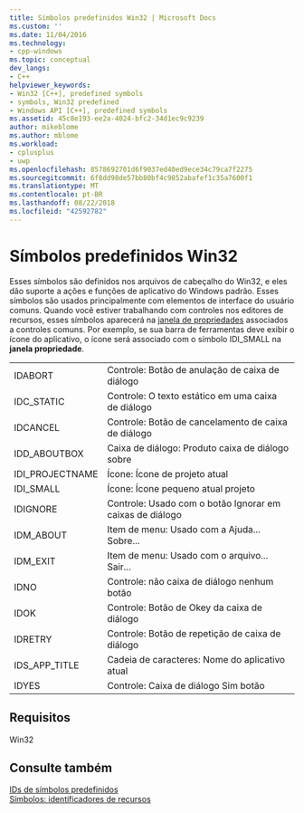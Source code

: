 ```yaml
---
title: Símbolos predefinidos Win32 | Microsoft Docs
ms.custom: ''
ms.date: 11/04/2016
ms.technology:
- cpp-windows
ms.topic: conceptual
dev_langs:
- C++
helpviewer_keywords:
- Win32 [C++], predefined symbols
- symbols, Win32 predefined
- Windows API [C++], predefined symbols
ms.assetid: 45c8e193-ee2a-4024-bfc2-34d1ec9c9239
author: mikeblome
ms.author: mblome
ms.workload:
- cplusplus
- uwp
ms.openlocfilehash: 8578692701d6f9037ed40ed9ece34c79ca7f2275
ms.sourcegitcommit: 6f8dd98de57bb80bf4c9852abafef1c35a7600f1
ms.translationtype: MT
ms.contentlocale: pt-BR
ms.lasthandoff: 08/22/2018
ms.locfileid: "42592782"
---
```

# <a name="win32-predefined-symbols"></a>Símbolos predefinidos Win32

Esses símbolos são definidos nos arquivos de cabeçalho do Win32, e eles dão suporte a ações e funções de aplicativo do Windows padrão. Esses símbolos são usados principalmente com elementos de interface do usuário comuns. Quando você estiver trabalhando com controles nos editores de recursos, esses símbolos aparecerá na [janela de propriedades](/visualstudio/ide/reference/properties-window) associados a controles comuns. Por exemplo, se sua barra de ferramentas deve exibir o ícone do aplicativo, o ícone será associado com o símbolo IDI_SMALL na **janela propriedade**.

|||
|-|-|
|IDABORT|Controle: Botão de anulação de caixa de diálogo|
|IDC_STATIC|Controle: O texto estático em uma caixa de diálogo|
|IDCANCEL|Controle: Botão de cancelamento de caixa de diálogo|
|IDD_ABOUTBOX|Caixa de diálogo: Produto caixa de diálogo sobre|
|IDI_PROJECTNAME|Ícone: Ícone de projeto atual|
|IDI_SMALL|Ícone: Ícone pequeno atual projeto|
|IDIGNORE|Controle: Usado com o botão Ignorar em caixas de diálogo|
|IDM_ABOUT|Item de menu: Usado com a Ajuda... Sobre...|
|IDM_EXIT|Item de menu: Usado com o arquivo... Sair...|
|IDNO|Controle: não caixa de diálogo nenhum botão|
|IDOK|Controle: Botão de Okey da caixa de diálogo|
|IDRETRY|Controle: Botão de repetição de caixa de diálogo|
|IDS_APP_TITLE|Cadeia de caracteres: Nome do aplicativo atual|
|IDYES|Controle: Caixa de diálogo Sim botão|

## <a name="requirements"></a>Requisitos

Win32

## <a name="see-also"></a>Consulte também

[IDs de símbolos predefinidos](../windows/predefined-symbol-ids.md)  
[Símbolos: identificadores de recursos](../windows/symbols-resource-identifiers.md)